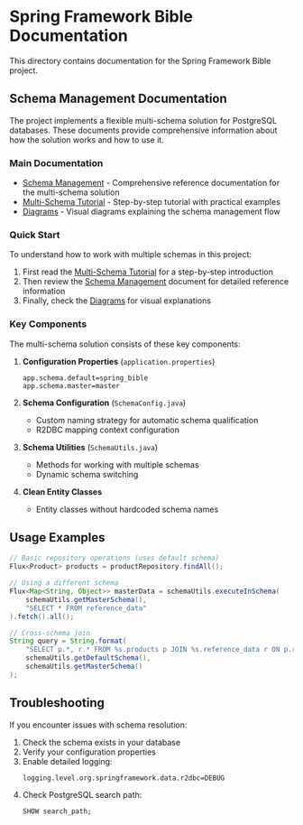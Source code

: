 # Spring Framework Bible Documentation

This directory contains documentation for the Spring Framework Bible project.

## Schema Management Documentation

The project implements a flexible multi-schema solution for PostgreSQL databases. These documents provide comprehensive information about how the solution works and how to use it.

### Main Documentation

- [Schema Management](schema-management.md) - Comprehensive reference documentation for the multi-schema solution
- [Multi-Schema Tutorial](multi-schema-tutorial.md) - Step-by-step tutorial with practical examples
- [Diagrams](diagrams/schema-flow.md) - Visual diagrams explaining the schema management flow

### Quick Start

To understand how to work with multiple schemas in this project:

1. First read the [Multi-Schema Tutorial](multi-schema-tutorial.md) for a step-by-step introduction
2. Then review the [Schema Management](schema-management.md) document for detailed reference information
3. Finally, check the [Diagrams](diagrams/schema-flow.md) for visual explanations

### Key Components

The multi-schema solution consists of these key components:

1. **Configuration Properties** (`application.properties`)
   ```properties
   app.schema.default=spring_bible
   app.schema.master=master
   ```

2. **Schema Configuration** (`SchemaConfig.java`)
   - Custom naming strategy for automatic schema qualification
   - R2DBC mapping context configuration

3. **Schema Utilities** (`SchemaUtils.java`)
   - Methods for working with multiple schemas
   - Dynamic schema switching

4. **Clean Entity Classes**
   - Entity classes without hardcoded schema names

## Usage Examples

```java
// Basic repository operations (uses default schema)
Flux<Product> products = productRepository.findAll();

// Using a different schema
Flux<Map<String, Object>> masterData = schemaUtils.executeInSchema(
    schemaUtils.getMasterSchema(),
    "SELECT * FROM reference_data"
).fetch().all();

// Cross-schema join
String query = String.format(
    "SELECT p.*, r.* FROM %s.products p JOIN %s.reference_data r ON p.ref_id = r.id",
    schemaUtils.getDefaultSchema(), 
    schemaUtils.getMasterSchema()
);
```

## Troubleshooting

If you encounter issues with schema resolution:

1. Check the schema exists in your database
2. Verify your configuration properties
3. Enable detailed logging:
   ```properties
   logging.level.org.springframework.data.r2dbc=DEBUG
   ```
4. Check PostgreSQL search path:
   ```sql
   SHOW search_path;
   ``` 